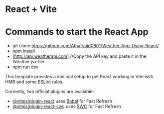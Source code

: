 # React + Vite

# Commands to start the React App
- git clone https://github.com/Atharvajd0801/Weather-App-Using-React/
- npm install
- [http://api.weatherapi.com] //Copy the API key and paste it in the Weather.jsx file 
- npm run dev
  
This template provides a minimal setup to get React working in Vite with HMR and some ESLint rules.

Currently, two official plugins are available:

- [@vitejs/plugin-react](https://github.com/vitejs/vite-plugin-react/blob/main/packages/plugin-react/README.md) uses [Babel](https://babeljs.io/) for Fast Refresh
- [@vitejs/plugin-react-swc](https://github.com/vitejs/vite-plugin-react-swc) uses [SWC](https://swc.rs/) for Fast Refresh
